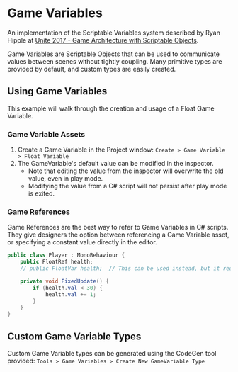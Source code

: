 # Game Variables

An implementation of the Scriptable Variables system described by Ryan Hipple at [Unite 2017 - Game Architecture with Scriptable Objects](https://www.youtube.com/watch?v=raQ3iHhE_Kk).

Game Variables are Scriptable Objects that can be used to communicate values between scenes without tightly coupling. 
Many primitive types are provided by default, and custom types are easily created.

## Using Game Variables

This example will walk through the creation and usage of a Float Game Variable.

### Game Variable Assets

1. Create a Game Variable in the Project window: `Create > Game Variable > Float Variable`
2. The GameVariable's default value can be modified in the inspector. 
   - Note that editing the value from the inspector will overwrite the old value, even in play mode.
   - Modifying the value from a C# script will not persist after play mode is exited.

### Game References

Game References are the best way to refer to Game Variables in C# scripts. They give designers the option between referencing a Game Variable asset, or specifying a constant value directly in the editor.

```csharp
public class Player : MonoBehaviour {
    public FloatRef health;
    // public FloatVar health;  // This can be used instead, but it requires the use of a Game Variable asset.

    private void FixedUpdate() {
        if (health.val < 30) {
            health.val += 1;
        }
    }
}
```

## Custom Game Variable Types

Custom Game Variable types can be generated using the CodeGen tool provided: `Tools > Game Variables > Create New GameVariable Type`
